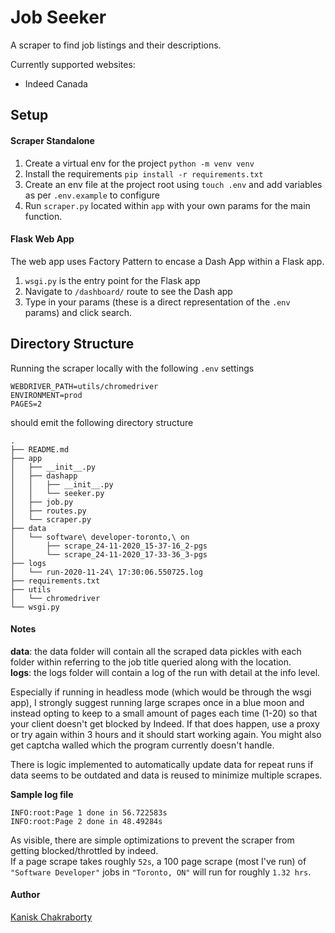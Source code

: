 # Job Seeker

A scraper to find job listings and their descriptions.

Currently supported websites:
- Indeed Canada

## Setup

#### Scraper Standalone

1. Create a virtual env for the project `python -m venv venv`
2. Install the requirements `pip install -r requirements.txt`
3. Create an env file at the project root using `touch .env` and add variables as per `.env.example` to configure
4. Run `scraper.py` located within `app` with your own params for the main function.

#### Flask Web App

The web app uses Factory Pattern to encase a Dash App within a Flask app. 

1. `wsgi.py` is the entry point for the Flask app
2. Navigate to `/dashboard/` route to see the Dash app
3. Type in your params (these is a direct representation of the `.env` params) and click search.


## Directory Structure

Running the scraper locally with the following `.env` settings
```text
WEBDRIVER_PATH=utils/chromedriver
ENVIRONMENT=prod
PAGES=2
```
should emit the following directory structure

```shell script
.
├── README.md
├── app
│   ├── __init__.py
│   ├── dashapp
│   │   ├── __init__.py
│   │   └── seeker.py
│   ├── job.py
│   ├── routes.py
│   └── scraper.py
├── data
│   └── software\ developer-toronto,\ on
│       ├── scrape_24-11-2020_15-37-16_2-pgs
│       └── scrape_24-11-2020_17-33-36_3-pgs
├── logs
│   └── run-2020-11-24\ 17:30:06.550725.log
├── requirements.txt
├── utils
│   └── chromedriver
└── wsgi.py
```
#### Notes
**data**: the data folder will contain all the scraped data pickles with each folder within referring to the job title queried along with the location.  
**logs**: the logs folder will contain a log of the run with detail at the info level.

Especially if running in headless mode (which would be through the wsgi app), I strongly suggest running large scrapes once in a blue moon and instead opting to keep to a small amount of pages each time (1-20) so that your client doesn't get blocked by Indeed. If that does happen, use a proxy or try again within 3 hours and it should start working again. You might also get captcha walled which the program currently doesn't handle.

There is logic implemented to automatically update data for repeat runs if data seems to be outdated and data is reused to minimize multiple scrapes.

**Sample log file**  
```text
INFO:root:Page 1 done in 56.722583s
INFO:root:Page 2 done in 48.49284s
```

As visible, there are simple optimizations to prevent the scraper from getting blocked/throttled by indeed.  
If a page scrape takes roughly `52s`, a 100 page scrape (most I've run) of `"Software Developer"` jobs in `"Toronto, ON"` will run for roughly `1.32 hrs`.

#### Author

[Kanisk Chakraborty](https://github.com/chakrakan)
